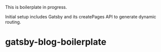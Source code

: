 This is boilerplate in progress.

Initial setup includes Gatsby and its createPages API to generate dynamic routing.
# gatsby-blog-boilerplate
